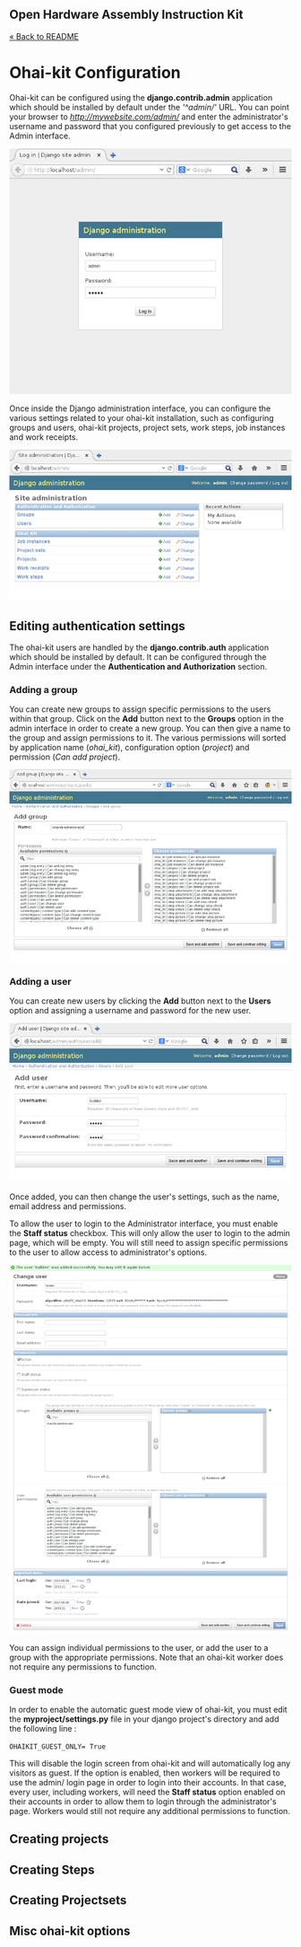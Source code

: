Open Hardware Assembly Instruction Kit
---
[« Back to README](../README.md)

# Ohai-kit Configuration
Ohai-kit can be configured using the **django.contrib.admin** application which should be installed by default under the *'^admin/'* URL.
You can point your browser to *http://mywebsite.com/admin/* and enter the administrator's username and password that you configured previously to get access to the Admin interface.

![Django-Admin](django-admin.png)

Once inside the Django administration interface, you can configure the various settings related to your ohai-kit installation, such as configuring groups and users, ohai-kit projects, project sets, work steps, job instances and work receipts.

![Admin interface](admin-interface.png)

## Editing authentication settings
The ohai-kit users are handled by the **django.contrib.auth** application which should be installed by default. It can be configured through the Admin interface under the **Authentication and Authorization** section.

### Adding a group
You can create new groups to assign specific permissions to the users within that group. Click on the **Add** button next to the **Groups** option in the admin interface in order to create a new group. You can then give a name to the group and assign permissions to it. The various permissions will sorted by application name (*ohai_kit*), configuration option (*project*) and permission (*Can add project*).

![Add group](add-group.png)

### Adding a user
You can create new users by clicking the **Add** button next to the **Users** option and assigning a username and password for the new user.

![Add user](add-user.png)

Once added, you can then change the user's settings, such as the name, email address and permissions.

To allow the user to login to the Administrator interface, you must enable the **Staff status** checkbox. This will only allow the user to login to the admin page, which will be empty. You will still need to assign specific permissions to the user to allow access to administrator's options.

![Change user](change-user.png)

You can assign individual permissions to the user, or add the user to a group with the appropriate permissions. Note that an ohai-kit worker does not require any permissions to function.

### Guest mode
In order to enable the automatic guest mode view of ohai-kit, you must edit the **myproject/settings.py** file in your django project's directory and add the following line :

`OHAIKIT_GUEST_ONLY= True`

This will disable the login screen from ohai-kit and will automatically log any visitors as guest.
If the option is enabled, then workers will be required to use the admin/ login page in order to login into their accounts. In that case, every user, including workers, will need the **Staff status** option enabled on their accounts in order to allow them to login through the administrator's page. Workers would still not require any additional permissions to function.

## Creating projects

## Creating Steps

## Creating Projectsets

## Misc ohai-kit options
